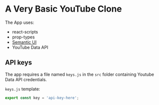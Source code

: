 # A Very Basic YouTube Clone

The App uses:

- react-scripts
- prop-types
- [Semantic UI](https://semantic-ui.com/)
- YouTube Data API

## API keys

The app requires a file named `keys.js` in the `src` folder containing Youtube Data API credentials.

`keys.js` template:
```js
export const key = 'api-key-here';
```